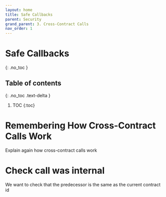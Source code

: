 ```yaml
---
layout: home
title: Safe Callbacks
parent: Security
grand_parent: 3. Cross-Contract Calls
nav_order: 1
---
```


# Safe Callbacks 
{: .no_toc }

## Table of contents
{: .no_toc .text-delta }

1. TOC
{:toc}

# Remembering How Cross-Contract Calls Work
Explain again how cross-contract calls work

# Check call was internal
We want to check that the predecessor is the same as the current contract id
